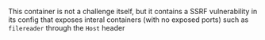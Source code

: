 This container is not a challenge itself, but it contains a SSRF vulnerability in its config that exposes interal containers (with no exposed ports) such as `filereader` through the `Host` header